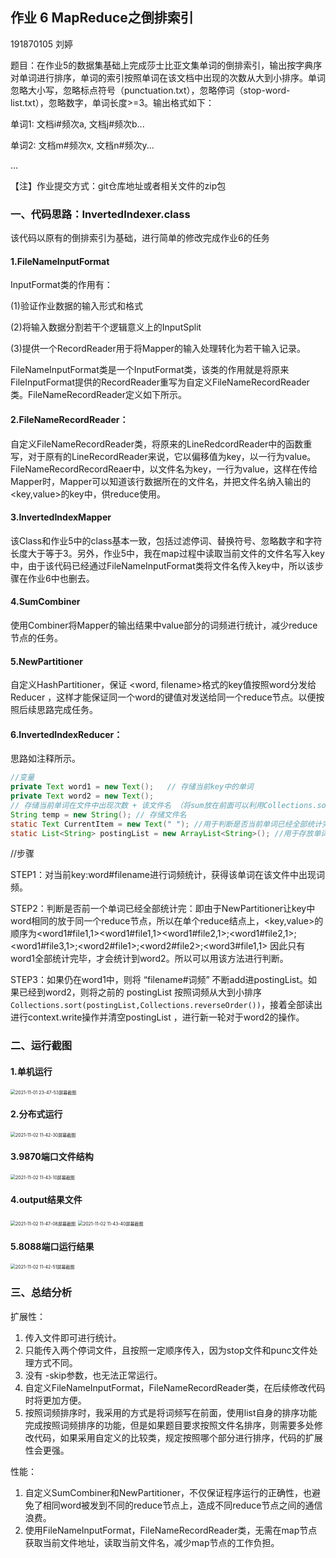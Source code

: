 ## 作业 6 MapReduce之倒排索引

191870105 刘婷

题目：在作业5的数据集基础上完成莎士比亚文集单词的倒排索引，输出按字典序对单词进行排序，单词的索引按照单词在该文档中出现的次数从大到小排序。单词忽略大小写，忽略标点符号（punctuation.txt），忽略停词（stop-word-list.txt），忽略数字，单词长度>=3。输出格式如下：


单词1: 文档i#频次a, 文档j#频次b...

单词2: 文档m#频次x, 文档n#频次y...

...

【注】作业提交方式：git仓库地址或者相关文件的zip包



### 一、代码思路：InvertedIndexer.class

该代码以原有的倒排索引为基础，进行简单的修改完成作业6的任务

#### 1.FileNameInputFormat

InputFormat类的作用有：

(1)验证作业数据的输入形式和格式

(2)将输入数据分割若干个逻辑意义上的InputSplit

(3)提供一个RecordReader用于将Mapper的输入处理转化为若干输入记录。

FileNameInputFormat类是一个InputFormat类，该类的作用就是将原来FileInputFormat提供的RecordReader重写为自定义FileNameRecordReader类。FileNameRecordReader定义如下所示。

#### 2.FileNameRecordReader：

自定义FileNameRecordReader类，将原来的LineRedcordReader中的函数重写，对于原有的LineRecordReader来说，它以偏移值为key，以一行为value。FileNameRecordRecordReaer中，以文件名为key，一行为value，这样在传给Mapper时，Mapper可以知道该行数据所在的文件名，并把文件名纳入输出的<key,value>的key中，供reduce使用。

#### 3.InvertedIndexMapper 

该Class和作业5中的class基本一致，包括过滤停词、替换符号、忽略数字和字符长度大于等于3。另外，作业5中，我在map过程中读取当前文件的文件名写入key中，由于该代码已经通过FileNameInputFormat类将文件名传入key中，所以该步骤在作业6中也删去。

#### 4.SumCombiner   

使用Combiner将Mapper的输出结果中value部分的词频进行统计，减少reduce节点的任务。

#### 5.NewPartitioner    

 自定义HashPartitioner，保证 <word, filename>格式的key值按照word分发给Reducer ，这样才能保证同一个word的键值对发送给同一个reduce节点。以便按照后续思路完成任务。

#### 6.InvertedIndexReducer：

思路如注释所示。

```java
//变量
private Text word1 = new Text();   // 存储当前key中的单词
private Text word2 = new Text();   
// 存储当前单词在文件中出现次数 + 该文件名 （将sum放在前面可以利用Collections.sort(postingList,Collections.reverseOrder())来满足题目中词频从大到小出现的要求。
String temp = new String(); // 存储文件名
static Text CurrentItem = new Text(" "); //用于判断是否当前单词已经全部统计完，跳到第二次单词进行新的统计。
static List<String> postingList = new ArrayList<String>(); //用于存放单词所曾出现过的所有文件名及词频，便于写入文件。
```

//步骤

STEP1：对当前key:word#filename进行词频统计，获得该单词在该文件中出现词频。

STEP2：判断是否前一个单词已经全部统计完：即由于NewPartitioner让key中word相同的放于同一个reduce节点，所以在单个reduce结点上，<key,value>的顺序为<word1#file1,1><word1#file1,1><word1#file2,1>;<word1#file2,1>;<word1#file3,1>;<word2#file1>;<word2#file2>;<word3#file1,1> 因此只有word1全部统计完毕，才会统计到word2。所以可以用该方法进行判断。

STEP3：如果仍在word1中，则将 “filename#词频” 不断add进postingList。如果已经到word2，则将之前的 postingList 按照词频从大到小排序```Collections.sort(postingList,Collections.reverseOrder())```，接着全部读出进行context.write操作并清空postingList ，进行新一轮对于word2的操作。



### 二、运行截图

#### 1.单机运行

<img src="/Users/mac/Desktop/H6P/2021-11-01 23-47-53屏幕截图.png" alt="2021-11-01 23-47-53屏幕截图" style="zoom:50%;" />

#### 2.分布式运行

<img src="/Users/mac/Desktop/H6P/2021-11-02 11-42-30屏幕截图.png" alt="2021-11-02 11-42-30屏幕截图" style="zoom:50%;" />

#### 3.9870端口文件结构

<img src="/Users/mac/Desktop/H6P/2021-11-02 11-43-10屏幕截图.png" alt="2021-11-02 11-43-10屏幕截图" style="zoom:50%;" />

#### 4.output结果文件

<img src="/Users/mac/Desktop/H6P/2021-11-02 11-47-08屏幕截图.png" alt="2021-11-02 11-47-08屏幕截图" style="zoom:50%;" />

<img src="/Users/mac/Desktop/H6P/2021-11-02 11-43-40屏幕截图.png" alt="2021-11-02 11-43-40屏幕截图" style="zoom:50%;" />

#### 5.8088端口运行结果

<img src="/Users/mac/Desktop/H6P/2021-11-02 11-42-51屏幕截图.png" alt="2021-11-02 11-42-51屏幕截图" style="zoom:50%;" />



### 三、总结分析

扩展性：

1. 传入文件即可进行统计。
2. 只能传入两个停词文件，且按照一定顺序传入，因为stop文件和punc文件处理方式不同。
3. 没有 -skip参数，也无法正常运行。
4. 自定义FileNameInputFormat，FileNameRecordReader类，在后续修改代码时将更加方便。
5. 按照词频排序时，我采用的方式是将词频写在前面，使用list自身的排序功能完成按照词频排序的功能，但是如果题目要求按照文件名排序，则需要多处修改代码，如果采用自定义的比较类，规定按照哪个部分进行排序，代码的扩展性会更强。

性能：

1. 自定义SumCombiner和NewPartitioner，不仅保证程序运行的正确性，也避免了相同word被发到不同的reduce节点上，造成不同reduce节点之间的通信浪费。
2. 使用FileNameInputFormat，FileNameRecordReader类，无需在map节点获取当前文件地址，读取当前文件名，减少map节点的工作负担。

